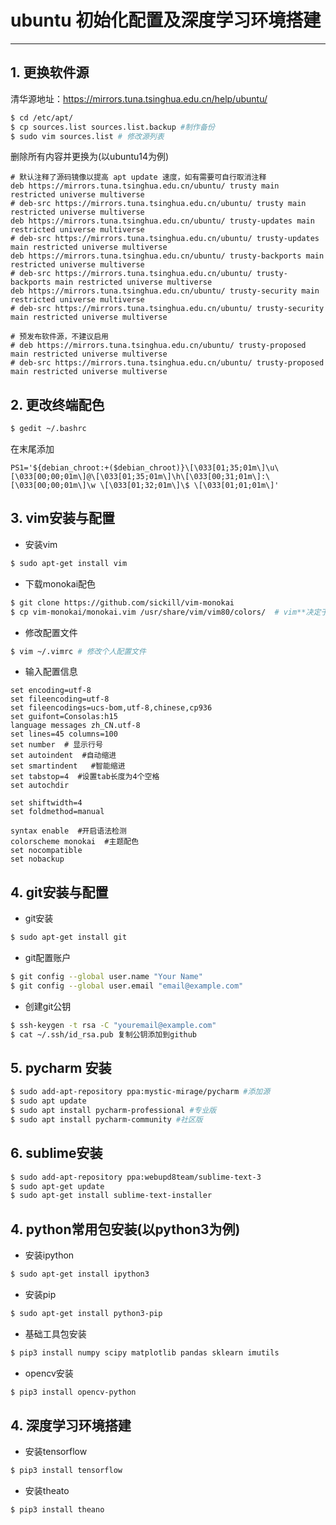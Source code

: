 # ubuntu 初始化配置及深度学习环境搭建
---
## 1. 更换软件源
清华源地址：https://mirrors.tuna.tsinghua.edu.cn/help/ubuntu/
```bash
$ cd /etc/apt/
$ cp sources.list sources.list.backup #制作备份
$ sudo vim sources.list # 修改源列表
```
删除所有内容并更换为(以ubuntu14为例)
```
# 默认注释了源码镜像以提高 apt update 速度，如有需要可自行取消注释
deb https://mirrors.tuna.tsinghua.edu.cn/ubuntu/ trusty main restricted universe multiverse
# deb-src https://mirrors.tuna.tsinghua.edu.cn/ubuntu/ trusty main restricted universe multiverse
deb https://mirrors.tuna.tsinghua.edu.cn/ubuntu/ trusty-updates main restricted universe multiverse
# deb-src https://mirrors.tuna.tsinghua.edu.cn/ubuntu/ trusty-updates main restricted universe multiverse
deb https://mirrors.tuna.tsinghua.edu.cn/ubuntu/ trusty-backports main restricted universe multiverse
# deb-src https://mirrors.tuna.tsinghua.edu.cn/ubuntu/ trusty-backports main restricted universe multiverse
deb https://mirrors.tuna.tsinghua.edu.cn/ubuntu/ trusty-security main restricted universe multiverse
# deb-src https://mirrors.tuna.tsinghua.edu.cn/ubuntu/ trusty-security main restricted universe multiverse

# 预发布软件源，不建议启用
# deb https://mirrors.tuna.tsinghua.edu.cn/ubuntu/ trusty-proposed main restricted universe multiverse
# deb-src https://mirrors.tuna.tsinghua.edu.cn/ubuntu/ trusty-proposed main restricted universe multiverse
```
## 2. 更改终端配色
```bash
$ gedit ~/.bashrc
```
在末尾添加
```
PS1='${debian_chroot:+($debian_chroot)}\[\033[01;35;01m\]\u\[\033[00;00;01m\]@\[\033[01;35;01m\]\h\[\033[00;31;01m\]:\[\033[00;00;01m\]\w \[\033[01;32;01m\]\$ \[\033[01;01;01m\]'
```
## 3. vim安装与配置
* 安装vim
```bash
$ sudo apt-get install vim 
```
* 下载monokai配色
```bash
$ git clone https://github.com/sickill/vim-monokai
$ cp vim-monokai/monokai.vim /usr/share/vim/vim80/colors/  # vim**决定于vim版本
```
* 修改配置文件
```bash
$ vim ~/.vimrc # 修改个人配置文件
```
* 输入配置信息
```
set encoding=utf-8
set fileencoding=utf-8
set fileencodings=ucs-bom,utf-8,chinese,cp936
set guifont=Consolas:h15
language messages zh_CN.utf-8
set lines=45 columns=100
set number  # 显示行号
set autoindent  #自动缩进
set smartindent   #智能缩进
set tabstop=4  #设置tab长度为4个空格
set autochdir

set shiftwidth=4
set foldmethod=manual

syntax enable  #开启语法检测
colorscheme monokai  #主题配色
set nocompatible
set nobackup
```
## 4. git安装与配置
* git安装
```bash
$ sudo apt-get install git
```
* git配置账户
```bash
$ git config --global user.name "Your Name"
$ git config --global user.email "email@example.com"
```
* 创建git公钥
```bash
$ ssh-keygen -t rsa -C "youremail@example.com"
$ cat ~/.ssh/id_rsa.pub 复制公钥添加到github
```

## 5. pycharm 安装
```bash
$ sudo add-apt-repository ppa:mystic-mirage/pycharm #添加源
$ sudo apt update
$ sudo apt install pycharm-professional #专业版
$ sudo apt install pycharm-community #社区版
```

## 6. sublime安装
```bash
$ sudo add-apt-repository ppa:webupd8team/sublime-text-3 
$ sudo apt-get update 
$ sudo apt-get install sublime-text-installer 
```
## 4. python常用包安装(以python3为例)
* 安装ipython
```bash
$ sudo apt-get install ipython3
```
* 安装pip
```bash
$ sudo apt-get install python3-pip
```
* 基础工具包安装
```bash
$ pip3 install numpy scipy matplotlib pandas sklearn imutils
```
* opencv安装
```bash
$ pip3 install opencv-python
```

## 4. 深度学习环境搭建
* 安装tensorflow
```bash
$ pip3 install tensorflow
```
 * 安装theato
```bash
$ pip3 install theano
```





